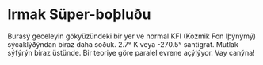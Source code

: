 # Irmak Süper-boþluðu

Burasý geceleyin gökyüzündeki bir yer ve normal KFI (Kozmik Fon Iþýnýmý)
sýcaklýðýndan biraz daha soðuk. 2.7° K veya -270.5° santigrat. Mutlak sýfýrýn
biraz üstünde. Bir teoriye göre paralel evrene açýlýyor. Vay canýna!
